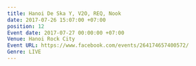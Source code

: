 ```yaml
---
title: Hanoi De Ska Y, V2O, REQ, Nook
date: 2017-07-26 15:07:00 +07:00
position: 12
Event date: 2017-07-27 00:00:00 +07:00
Venue: Hanoi Rock City
Event URL: https://www.facebook.com/events/264174657400572/
Genre: LIVE
---
```


